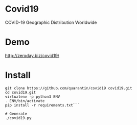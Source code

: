 # Covid19
COVID-19 Geographic Distribution Worldwide

# Demo
http://zeroday.biz/covid19/

# Install
```shell
git clone https://github.com/quarantin/covid19 covid19.git
cd covid19.git
virtualenv -p python3 ENV
. ENV/bin/activate
pip install -r requirements.txt```

# Generate
./covid19.py
